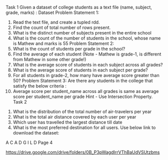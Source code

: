 Task 1
Given a dataset of college students as a text file (name, subject, grade, marks) :
Dataset
Problem Statement 1:
1. Read the text file, and create a tupled rdd.
2. Find the count of total number of rows present.
3. What is the distinct number of subjects present in the entire school
4. What is the count of the number of students in the school, whose name is Mathew and
marks is 55
Problem Statement 2:
1. What is the count of students per grade in the school?
2. Find the average of each student (Note - Mathew is grade-1, is different from Mathew in
some other grade!)
3. What is the average score of students in each subject across all grades?
4. What is the average score of students in each subject per grade?
5. For all students in grade-2, how many have average score greater than 50?
Problem Statement 3:
Are there any students in the college that satisfy the below criteria :
1. Average score per student_name across all grades is same as average score per
student_name per grade
Hint - Use Intersection Property.
Task 2
1) What is the distribution of the total number of air-travelers per year
2) What is the total air distance covered by each user per year
3) Which user has travelled the largest distance till date
4) What is the most preferred destination for all users.
Use below link to download the dataset:

A C A D G I L D Page 4

https://drive.google.com/drive/folders/0B_P3pWagdIrrVThBaUdVSUtzbms
